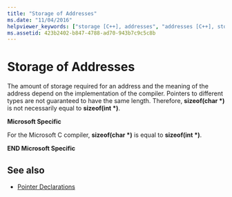 ```yaml
---
title: "Storage of Addresses"
ms.date: "11/04/2016"
helpviewer_keywords: ["storage [C++], addresses", "addresses [C++], storage of"]
ms.assetid: 423b2402-b847-4788-ad70-943b7c9c5c8b
---
```

# Storage of Addresses

The amount of storage required for an address and the meaning of the address depend on the implementation of the compiler. Pointers to different types are not guaranteed to have the same length. Therefore, **sizeof(char \*)** is not necessarily equal to **sizeof(int \*)**.

**Microsoft Specific**

For the Microsoft C compiler, **sizeof(char \*)** is equal to **sizeof(int \*)**.

**END Microsoft Specific**

## See also

- [Pointer Declarations](../c-language/pointer-declarations.md)
